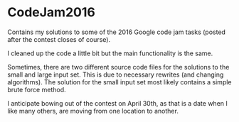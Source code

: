 # CodeJam2016
Contains my solutions to some of the 2016 Google code jam tasks (posted after the contest closes of course). 

I cleaned up the code a little bit but the main functionality is the same. 

Sometimes, there are two different source code files for the solutions to the small and large input set. This is due to necessary rewrites (and changing algorithms). The solution for the small input set most likely contains a simple brute force method. 

I anticipate bowing out of the contest on April 30th, as that is a date when I like many others, are moving from one location to another. 
